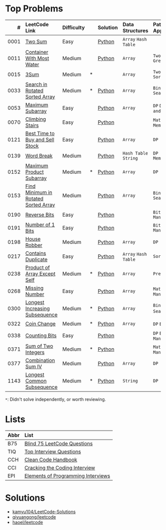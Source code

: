 # Top Problems

| #    | LeetCode Link                                                                                              | Difficulty |    | Solution                                                                                                    | Data Structures            | Patterns / Approaches      | B75                | TIQ                | CCH                | CCI                | EPI                |
|-----:|:-----------------------------------------------------------------------------------------------------------|:-----------|:---|:------------------------------------------------------------------------------------------------------------|:---------------------------|:---------------------------|:------------------:|:------------------:|:------------------:|:------------------:|:------------------:|
| 0001 | [Two Sum](https://leetcode.com/problems/two-sum/)                                                          | Easy       |    | [Python](/0001-0099/0001-two-sum/0001-two-sum.py)                                                           | `Array` `Hash Table`       |                            | :heavy_check_mark: |                    | :heavy_check_mark: |                    |                    |
| 0011 | [Container With Most Water](https://leetcode.com/problems/container-with-most-water/)                      | Medium     |    | [Python](/0001-0099/0011-container-with-most-water/0011-container-with-most-water.py)                       | `Array`                    | `Two Pointers` `Greedy`    | :heavy_check_mark: |                    |                    |                    |                    |
| 0015 | [3Sum](https://leetcode.com/problems/3sum/)                                                                | Medium     | *  |                                                                                                             | `Array`                    | `Two Pointers` `Sorting`   | :heavy_check_mark: |                    |                    |                    |                    |
| 0033 | [Search in Rotated Sorted Array](https://leetcode.com/problems/search-in-rotated-sorted-array/)            | Medium     | *  | [Python](/0001-0099/0033-search-in-rotated-sorted-array/0033-search-in-rotated-sorted-array.py)             | `Array`                    | `Binary Search`            | :heavy_check_mark: |                    |                    |                    |                    |
| 0053 | [Maximum Subarray](https://leetcode.com/problems/maximum-subarray/)                                        | Easy       |    | [Python](/0001-0099/0053-maximum-subarray/0053-maximum-subarray.py)                                         | `Array`                    | `DP` `Divide and Conquer`  | :heavy_check_mark: |                    | :heavy_check_mark: |                    |                    |
| 0070 | [Climbing Stairs](https://leetcode.com/problems/climbing-stairs/)                                          | Easy       |    | [Python](/0001-0099/0070-climbing-stairs/0070-climbing-stairs.py)                                           |                            | `Math` `DP` `Memorization` | :heavy_check_mark: |                    |                    |                    |                    |
| 0121 | [Best Time to Buy and Sell Stock](https://leetcode.com/problems/best-time-to-buy-and-sell-stock/)          | Easy       |    | [Python](/0100-0199/0121-best-time-to-buy-and-sell-stock/0121-best-time-to-buy-and-sell-stock.py)           | `Array`                    | `DP`                       | :heavy_check_mark: |                    |                    |                    |                    |
| 0139 | [Word Break](https://leetcode.com/problems/word-break/)                                                    | Medium     |    | [Python](/0100-0199/0139-word-break/0139-word-break.py)                                                     | `Hash Table` `String`      | `DP` `Memorization`        | :heavy_check_mark: |                    |                    |                    |                    |
| 0152 | [Maximum Product Subarray](https://leetcode.com/problems/maximum-product-subarray/)                        | Medium     | *  | [Python](/0100-0199/0152-maximum-product-subarray/0152-maximum-product-subarray.py)                         | `Array`                    | `DP`                       | :heavy_check_mark: |                    | :heavy_check_mark: |                    |                    |
| 0153 | [Find Minimum in Rotated Sorted Array](https://leetcode.com/problems/find-minimum-in-rotated-sorted-array/)| Medium     |    | [Python](/0100-0199/0153-find-minimum-in-rotated-sorted-array/0153-find-minimum-in-rotated-sorted-array.py) | `Array`                    | `Binary Search`            | :heavy_check_mark: |                    | :heavy_check_mark: |                    |                    |
| 0190 | [Reverse Bits](https://leetcode.com/problems/reverse-bits/)                                                | Easy       |    | [Python](/0100-0199/0190-reverse-bits/0190-reverse-bits.py)                                                 |                            | `Bit Manipulation`         | :heavy_check_mark: |                    |                    |                    |                    |
| 0191 | [Number of 1 Bits](https://leetcode.com/problems/number-of-1-bits/)                                        | Easy       |    | [Python](/0100-0199/0191-number-of-1-bits/0191-number-of-1-bits.py)                                         |                            | `Bit Manipulation`         | :heavy_check_mark: |                    | :heavy_check_mark: |                    |                    |
| 0198 | [House Robber](https://leetcode.com/problems/house-robber/)                                                | Medium     |    | [Python](/0100-0199/0198-house-robber/0198-house-robber.py)                                                 | `Array`                    | `DP`                       | :heavy_check_mark: |                    |                    |                    |                    |
| 0217 | [Contains Duplicate](https://leetcode.com/problems/contains-duplicate/)                                    | Easy       |    | [Python](/0200-0299/0217-contains-duplicate/0217-contains-duplicate.py)                                     | `Array` `Hash Table`       | `Sorting`                  | :heavy_check_mark: |                    |                    |                    |                    |
| 0238 | [Product of Array Except Self](https://leetcode.com/problems/product-of-array-except-self/)                | Medium     | *  | [Python](/0200-0299/0238-product-of-array-except-self/0238-product-of-array-except-self.py)                 | `Array`                    | `Prefix Sum`               | :heavy_check_mark: |                    |                    |                    |                    |
| 0268 | [Missing Number](https://leetcode.com/problems/missing-number/)                                            | Easy       |    | [Python](/0200-0299/0268-missing-number/0268-missing-number.py)                                             | `Array`                    | `Math` `Bit Manipulation`  | :heavy_check_mark: |                    |                    |                    |                    |
| 0300 | [Longest Increasing Subsequence](https://leetcode.com/problems/longest-increasing-subsequence/)            | Medium     | *  | [Python](/0300-0399/0300-longest-increasing-subsequence/0300-longest-increasing-subsequence.py)             | `Array`                    | `Binary Search` `DP`       | :heavy_check_mark: |                    |                    |                    |                    |
| 0322 | [Coin Change](https://leetcode.com/problems/coin-change/)                                                  | Medium     | *  | [Python](/0300-0399/0322-coin-change/0322-coin-change.py)                                                   | `Array`                    | `DP` `BFS`                 | :heavy_check_mark: |                    |                    |                    |                    |
| 0338 | [Counting Bits](https://leetcode.com/problems/counting-bits/)                                              | Easy       |    | [Python](/0300-0399/0338-counting-bits/0338-counting-bits.py)                                               |                            | `DP` `Bit Manipulation`    | :heavy_check_mark: |                    |                    |                    |                    |
| 0371 | [Sum of Two Integers](https://leetcode.com/problems/sum-of-two-integers/)                                  | Medium     | *  | [Python](/0300-0399/0371-sum-of-two-integers/0371-sum-of-two-integers.py)                                   |                            | `Math` `Bit Manipulation`  | :heavy_check_mark: |                    |                    |                    |                    |
| 0377 | [Combination Sum IV](https://leetcode.com/problems/combination-sum-iv/)                                    | Medium     |    | [Python](/0300-0399/0377-combination-sum-iv/0377-combination-sum-iv.py)                                     | `Array`                    | `DP`                       | :heavy_check_mark: |                    |                    |                    |                    |
| 1143 | [Longest Common Subsequence](https://leetcode.com/problems/longest-common-subsequence/)                    | Medium     | *  | [Python](/1100-1199/1143-longest-common-subsequence/1143-longest-common-subsequence.py)                     | `String`                   | `DP`                       | :heavy_check_mark: |                    |                    |                    |                    |

`*`: Didn't solve independently, or worth reviewing.

# Lists

| Abbr | List                                                                                                              |
|:-----|:------------------------------------------------------------------------------------------------------------------|
| B75  | [Blind 75 LeetCode Questions](https://leetcode.com/discuss/general-discussion/460599/blind-75-leetcode-questions) |
| TIQ  | [Top Interview Questions](https://leetcode.com/explore/interview/card/top-interview-questions-easy/)              |
| CCH  | [Clean Code Handbook](https://app.selz.com/item/546c6e1ab7987209fc7fd418)                                         |
| CCI  | [Cracking the Coding Interview](https://www.crackingthecodinginterview.com/)                                      |
| EPI  | [Elements of Programming Interviews](https://elementsofprogramminginterviews.com/)                                |

# Solutions

- [kamyu104/LeetCode-Solutions](https://github.com/kamyu104/LeetCode-Solutions)
- [qiyuangong/leetcode](https://github.com/qiyuangong/leetcode)
- [haoel/leetcode](https://github.com/haoel/leetcode)
